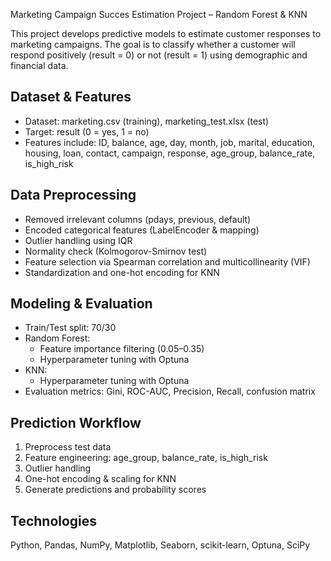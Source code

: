 Marketing Campaign Succes Estimation Project – Random Forest & KNN

This project develops predictive models to estimate customer responses to marketing campaigns. The goal is to classify whether a customer will respond positively (result = 0) or not (result = 1) using demographic and financial data.

## Dataset & Features
- Dataset: marketing.csv (training), marketing_test.xlsx (test)
- Target: result (0 = yes, 1 = no)
- Features include: ID, balance, age, day, month, job, marital, education, housing, loan, contact, campaign, response, age_group, balance_rate, is_high_risk

## Data Preprocessing
- Removed irrelevant columns (pdays, previous, default)
- Encoded categorical features (LabelEncoder & mapping)
- Outlier handling using IQR
- Normality check (Kolmogorov-Smirnov test)
- Feature selection via Spearman correlation and multicollinearity (VIF)
- Standardization and one-hot encoding for KNN

## Modeling & Evaluation
- Train/Test split: 70/30
- Random Forest:
  - Feature importance filtering (0.05–0.35)
  - Hyperparameter tuning with Optuna
- KNN:
  - Hyperparameter tuning with Optuna
- Evaluation metrics: Gini, ROC-AUC, Precision, Recall, confusion matrix

## Prediction Workflow
1. Preprocess test data
2. Feature engineering: age_group, balance_rate, is_high_risk
3. Outlier handling
4. One-hot encoding & scaling for KNN
5. Generate predictions and probability scores

## Technologies
Python, Pandas, NumPy, Matplotlib, Seaborn, scikit-learn, Optuna, SciPy

